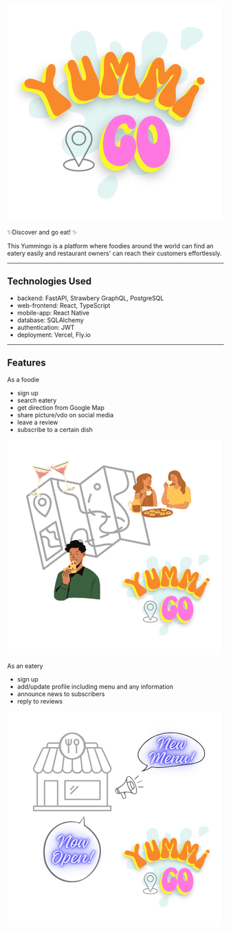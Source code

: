 ![project logo](yummigo-logo.png)

✨Discover and go eat! ✨

This Yummingo is a platform where foodies around the world can find an eatery easily and restaurant owners' can reach their customers effortlessly.

---

## Technologies Used
- backend: FastAPI, Strawbery GraphQL, PostgreSQL
- web-frontend: React, TypeScript
- mobile-app: React Native
- database: SQLAlchemy
- authentication: JWT
- deployment: Vercel, Fly.io

---

## Features

As a foodie
- sign up
- search eatery
- get direction from Google Map
- share picture/vdo on social media
- leave a review
- subscribe to a certain dish

![foodie](foodie.png)

As an eatery
- sign up
- add/update profile including menu and any information
- announce news to subscribers
- reply to reviews
  
![eatery](eatery.png)